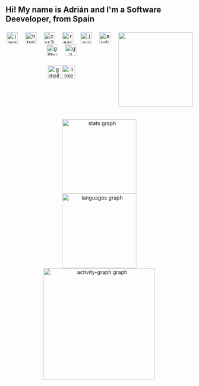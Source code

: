 <div>
<h2 align="left">Hi! My name is Adrián and I'm a Software Deeveloper, from Spain</h2>

###

<img align="right" height="200" src="https://i.imgur.com/ZlHa9Bt.jpeg"  />

###

<div align="center">
  <img src="https://cdn.jsdelivr.net/gh/devicons/devicon/icons/javascript/javascript-original.svg" height="30" alt="javascript logo"  />
  <img width="12" />
  <img src="https://cdn.jsdelivr.net/gh/devicons/devicon/icons/html5/html5-original.svg" height="30" alt="html5 logo"  />
  <img width="12" />
  <img src="https://cdn.jsdelivr.net/gh/devicons/devicon/icons/css3/css3-original.svg" height="30" alt="css3 logo"  />
  <img width="12" />
  <img src="https://cdn.jsdelivr.net/gh/devicons/devicon/icons/react/react-original.svg" height="30" alt="react logo"  />
  <img width="12" />
  <img src="https://cdn.jsdelivr.net/gh/devicons/devicon/icons/java/java-original.svg" height="30" alt="java logo"  />
  <img width="12" />
  <img src="https://cdn.jsdelivr.net/gh/devicons/devicon/icons/androidstudio/androidstudio-original.svg" height="30" alt="androidstudio logo"  />
  <img width="12" />
  <img src="https://cdn.jsdelivr.net/gh/devicons/devicon/icons/github/github-original.svg" height="30" alt="github logo"  />
  <img width="12" />
  <img src="https://cdn.jsdelivr.net/gh/devicons/devicon/icons/git/git-original.svg" height="30" alt="git logo"  />
</div>

###

<div align="center">
  <a href="https://mail.google.com/mail/u/0/#inbox" target="_blank">
    <img src="https://img.shields.io/static/v1?message=Gmail&logo=gmail&label=&color=D14836&logoColor=white&labelColor=&style=for-the-badge" height="35" alt="gmail logo"  />
  </a>
  <a href="linkedin.com/in/adriangonzalezm" target="_blank">
    <img src="https://img.shields.io/static/v1?message=LinkedIn&logo=linkedin&label=&color=0077B5&logoColor=white&labelColor=&style=for-the-badge" height="35" alt="linkedin logo"  />
  </a>
</div>
</div>

<br clear="both">

<br clear="both">

<br clear="both">

<div align="center">
  <img src="https://github-readme-stats.vercel.app/api?username=adrianglezdev&hide_title=false&hide_rank=true&show_icons=true&include_all_commits=true&count_private=false&disable_animations=false&theme=tokyonight&locale=en&hide_border=true&order=1&custom_title=Stats" height="200" alt="stats graph" /> <br>
  <img src="https://github-readme-stats.vercel.app/api/top-langs?username=adrianglezdev&locale=en&hide_title=true&layout=compact&card_width=320&langs_count=6&theme=tokyonight&hide_border=true&order=2" height="200" alt="languages graph" /> <br>
  <img src="https://github-readme-activity-graph.vercel.app/graph?username=adrianglezdev&radius=20&theme=tokyo-night&area=true&order=5&hide_border=true&hide_title=true" height="300" alt="activity-graph graph"  />
</div>

###
